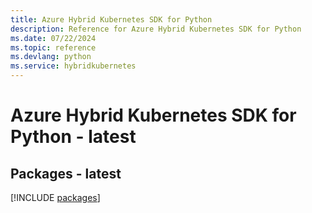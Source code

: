 ```yaml
---
title: Azure Hybrid Kubernetes SDK for Python
description: Reference for Azure Hybrid Kubernetes SDK for Python
ms.date: 07/22/2024
ms.topic: reference
ms.devlang: python
ms.service: hybridkubernetes
---
```

# Azure Hybrid Kubernetes SDK for Python - latest
## Packages - latest
[!INCLUDE [packages](hybrid-kubernetes-index.md)]